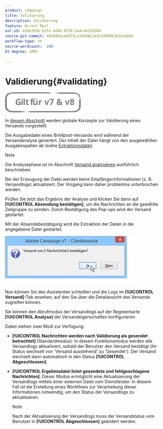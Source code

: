 ```yaml
---
product: campaign
title: Validierung
description: Validierung
feature: Direct Mail
exl-id: 42bb395b-b3fe-4d48-8720-5a4cae191984
source-git-commit: 9839dbacda475c2a586811e3c4f686b1b1baab05
workflow-type: ht
source-wordcount: '268'
ht-degree: 100%

---
```


# Validierung{#validating}

![](../../assets/common.svg)

In [diesem Abschnitt](steps-validating-the-delivery.md) werden globale Konzepte zur Validierung eines Versands vorgestellt.

Die Ausgabedatei eines Briefpost-Versands wird während der Versandanalyse generiert. Der Inhalt der Datei hängt von den ausgewählten Ausgabespalten ab (siehe [Extraktionsdatei](defining-the-direct-mail-content.md#extraction-file)).

>[!NOTE]
>
>Die Analysephase ist im Abschnitt [Versand analysieren](steps-validating-the-delivery.md#analyzing-the-delivery) ausführlich beschrieben.

Bei der Erzeugung der Datei werden keine Empfängerinformationen (z. B. Versandlogs) aktualisiert. Der Vorgang kann daher problemlos unterbrochen werden.

Prüfen Sie jetzt das Ergebnis der Analyse und klicken Sie dann auf **[!UICONTROL Absendung bestätigen]**, um die Nachrichten an die gewählte Zielgruppe zu senden. Durch Bestätigung des Pop-ups wird der Versand gestartet.

Mit der Absendebestätigung wird die Extraktion der Daten in die angegebene Datei gestartet.

![](assets/s_ncs_user_postal_del_send_confirm_postal.png)

Nun können Sie den Assistenten schließen und die Logs im **[!UICONTROL Versand]**-Tab ansehen, auf den Sie über die Detailansicht des Versands zugreifen können.

Sie können den Abrufmodus der Versandlogs auf der Registerkarte **[!UICONTROL Analyse]** der Versandeigenschaften konfigurieren.

Dabei stehen zwei Modi zur Verfügung:

* **[!UICONTROL Nachrichten werden nach Validierung als gesendet betrachtet]** (Standardmodus): In diesem Funktionsmodus werden alle Versandlogs aktualisiert, sobald der Benutzer den Versand bestätigt (ihr Status wechselt von &#39;Versand ausstehend&#39; zu &#39;Gesendet&#39;). Der Versand wechselt dann automatisch in den Status **[!UICONTROL Abgeschlossen]**.
* **[!UICONTROL Ergebnisdatei listet gesendete und fehlgeschlagene Nachrichten]**: Dieser Modus ermöglicht eine Aktualisierung der Versandlogs mittels einer externen Datei vom Dienstleister. In diesem Fall ist die Erstellung eines Workflows zur Verarbeitung dieser Informationen notwendig, um den Status der Versandlogs zu aktualisieren.

   >[!NOTE]
   >
   >Nach der Aktualisierung der Versandlogs muss der Versandstatus vom Benutzer in **[!UICONTROL Abgeschlossen]** geändert werden.
